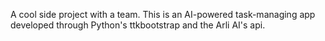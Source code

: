 A cool side project with a team. 
This is an AI-powered task-managing app developed through Python's ttkbootstrap and the Arli AI's api. 
